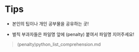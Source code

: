 # Tips

-   본인의 팁이나 개인 공부물을 공유하는 곳!

-   벌칙 부과자들은 파일명 앞에 (penalty) 붙여서 파일명 지어주세요!
>   (penalty)python_list_comprehension.md